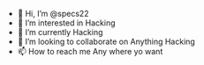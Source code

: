 - 👋 Hi, I’m @specs22
- 👀 I’m interested in Hacking
- 🌱 I’m currently Hacking
- 💞️ I’m looking to collaborate on Anything Hacking
- 📫 How to reach me Any where yo want

<!---
specs22/specs22 is a ✨ special ✨ repository because its `README.md` (this file) appears on your GitHub profile.
You can click the Preview link to take a look at your changes.
--->

